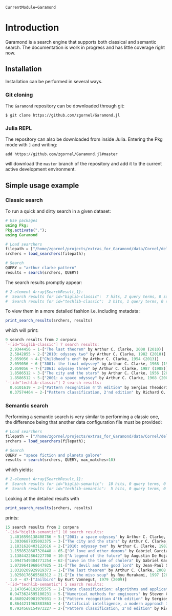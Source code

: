 ```@meta
CurrentModule=Garamond
```

# Introduction

Garamond is a search engine that supports both classical and semantic search. The documentation is work in progress and has little coverage right now.

## Installation

Installation can be performed in several ways.

### Git cloning
The `Garamond` repository can be downloaded through git:
```
$ git clone https://github.com/zgornel/Garamond.jl
```

### Julia REPL
The repository can also be downloaded from inside Julia. Entering the Pkg mode with `]` and writing:
```
add https://github.com/zgornel/Garamond.jl#master
```
will download the `master` branch of the repository and add it to the current active development environment.

## Simple usage example

### Classic search
To run a quick and dirty search in a given dataset:
```julia
# Use packages
using Pkg;
Pkg.activate(".");
using Garamond

# Load searchers
filepath = ["/home/zgornel/projects/extras_for_Garamond/data/Cornel/delimited/config_cornel_data_classic.json"]
srchers = load_searchers(filepath);

# Search
QUERY = "arthur clarke pattern"
results = search(srchers, QUERY)
```
The search results promptly appear:
```julia
# 2-element Array{SearchResult,1}:
#  Search results for id="biglib-classic":  7 hits, 2 query terms, 0 suggestions.
#  Search results for id="techlib-classic":  2 hits, 1 query terms, 0 suggestions.
```
To view them in a more detailed fashion i.e. including metadata:
```julia
print_search_results(srchers, results)
```
which will print:
```julia
9 search results from 2 corpora
`-[id="biglib-classic"] 7 search results:
  2.9344456 ~ 1-["The last theorem" by Arthur C. Clarke, 2008 (2010)]
  2.5842855 ~ 2-["2010: odyssey two" by Arthur C. Clarke, 1982 (2010)]
  2.059056 ~ 4-["Childhood's end" by Arthur C. Clarke, 1954 (2013)]
  2.059056 ~ 6-["3001: the final odyssey" by Arthur C. Clarke, 1968 (1997)]
  2.059056 ~ 7-["2061: odyssey three" by Arthur C. Clarke, 1987 (1988)]
  1.8586512 ~ 3-["The city and the stars" by Arthur C. Clarke, 1956 (2003)]
  1.8586512 ~ 5-["2001: a space odyssey" by Arthur C. Clarke, 1968 (2001)]
`-[id="techlib-classic"] 2 search results:
  0.6101619 ~ 3-["Pattern recognition 4'th edition" by Sergios Theodoridis, Konstantinos Koutroumbas, 2008 (2008)]
  0.37574464 ~ 2-["Pattern classification, 2'nd edition" by Richard O. Douda, Peter E. Hart, David G. Stork, 2000 (2000)]
```

### Semantic search
Performing a semantic search is very similar to performing a classic one, the difference being that another data configuration file must be provided:
```julia
# Load searchers
filepath = ["/home/zgornel/projects/extras_for_Garamond/data/Cornel/delimited/config_cornel_data_semantic.json"]
srchers = load_searchers(filepath);

# Search
QUERY = "space fiction and planets galore"
results = search(srchers, QUERY, max_matches=10)
```
which yields:
```julia
# 2-element Array{SearchResult,1}:
#  Search results for id="biglib-semantic":  10 hits, 0 query terms, 0 suggestions.
#  Search results for id="techlib-semantic":  5 hits, 0 query terms, 0 suggestions.
```
Looking at the detailed results with
```julia
print_search_results(srchers, results)
```
prints:
```julia
15 search results from 2 corpora
`-[id="biglib-semantic"] 10 search results:
  1.4016596138408786 ~ 5-["2001: a space odyssey" by Arthur C. Clarke, 1968 (2001)]
  1.3030687835002375 ~ 3-["The city and the stars" by Arthur C. Clarke, 1956 (2003)]
  1.1831628403122616 ~ 2-["2010: odyssey two" by Arthur C. Clarke, 1982 (2010)]
  1.1558528687320448 ~ 65-["Of love and other demons" by Gabriel Garcia Marquez, 1994 (2012)]
  1.1384422864227708 ~ 10-["A legend of the future" by Augustin De Rojas, 1985 (2014)]
  1.0947549384771254 ~ 62-["Love in the time of cholera" by Gabriel Garcia Marquez, 1985 (2012)]
  1.0729641968647925 ~ 31-["The devil and the good lord" by Jean-Paul Sartre, 1951 (2007)]
  1.0320209929919373 ~ 1-["The last theorem" by Arthur C. Clarke, 2008 (2010)]
  1.0250176565568312 ~ 21-["In the miso soup" by Ryu Murakami, 1997 (2006)]
  1.0 ~ 47-["Jailbird" by Kurt Vonnegut, 1979 (2009)]
`-[id="techlib-semantic"] 5 search results:
  1.1470548192935575 ~ 1-["Data classification: algorithms and applications" by Charu C. Aggarwal, 2014 (2014)]
  0.9473624595100231 ~ 5-["Numerical methods for engineers" by Steven C. Chapra, Raymond P. Canale, 2014 (2014)]
  0.8689249981976931 ~ 3-["Pattern recognition 4'th edition" by Sergios Theodoridis, Konstantinos Koutroumbas, 2008 (2008)]
  0.8644211963883863 ~ 4-["Artificial intelligence, a modern approach 3'rd edition" by Stuart Russel, Peter Norvig, 2009 (2016)]
  0.7924568154973227 ~ 2-["Pattern classification, 2'nd edition" by Richard O. Douda, Peter E. Hart, David G. Stork, 2000 (2000)]
```
